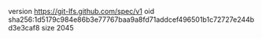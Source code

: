 version https://git-lfs.github.com/spec/v1
oid sha256:1d5179c984e86b3e77767baa9a8fd71addcef496501b1c72727e244bd3e3caf8
size 2045

